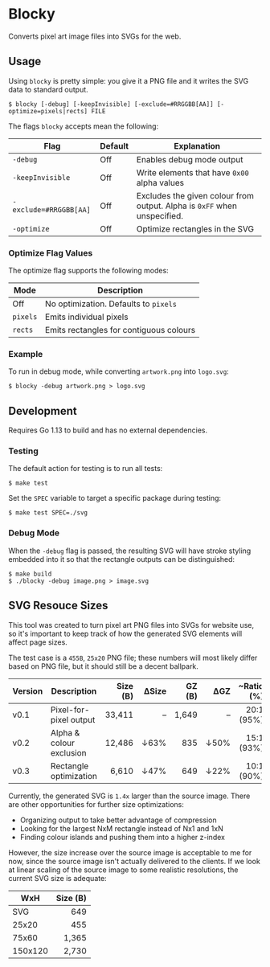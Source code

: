 # Blocky
Converts pixel art image files into SVGs for the web.

## Usage
Using `blocky` is pretty simple: you give it a PNG file and it writes the SVG
data to standard output.
```
$ blocky [-debug] [-keepInvisible] [-exclude=#RRGGBB[AA]] [-optimize=pixels|rects] FILE
```
The flags `blocky` accepts mean the following:

| Flag                   | Default | Explanation                                  |
| ---------------------- | ------- | -------------------------------------------- |
| `-debug`               | Off     | Enables debug mode output                    |
| `-keepInvisible`       | Off     | Write elements that have `0x00` alpha values |
| `-exclude=#RRGGBB[AA]` | Off     | Excludes the given colour from output. Alpha is `0xFF` when unspecified. |
| `-optimize`            | Off     | Optimize rectangles in the SVG               |

### Optimize Flag Values
The optimize flag supports the following modes:

| Mode     | Description                                 |
| -------- | ------------------------------------------- |
| Off      | No optimization. Defaults to `pixels`       |
| `pixels` | Emits individual pixels                     |
| `rects`  | Emits rectangles for contiguous colours     |

### Example
To run in debug mode, while converting `artwork.png` into `logo.svg`:
```
$ blocky -debug artwork.png > logo.svg
```

## Development
Requires Go 1.13 to build and has no external dependencies.

### Testing
The default action for testing is to run all tests:
```
$ make test
```
Set the `SPEC` variable to target a specific package during testing:
```
$ make test SPEC=./svg
```

### Debug Mode
When the `-debug` flag is passed, the resulting SVG will have stroke styling
embedded into it so that the rectangle outputs can be distinguished:
```
$ make build
$ ./blocky -debug image.png > image.svg
```

## SVG Resouce Sizes
This tool was created to turn pixel art PNG files into SVGs for website use, so
it's important to keep track of how the generated SVG elements will affect page
sizes.

The test case is a `455B`, `25x20` PNG file; these numbers will most likely differ
based on PNG file, but it should still be a decent ballpark.

| Version | Description              | Size (B) |  ΔSize | GZ (B) |  ΔGZ | ~Ratio (%) |
| ------- | ------------------------ | -------: | -----: | -----: | ---: | ---------: |
| v0.1    | Pixel-for-pixel output   |   33,411 |      – |  1,649 |    – | 20:1 (95%) |
| v0.2    | Alpha & colour exclusion |   12,486 |   ↓63% |    835 | ↓50% | 15:1 (93%) |
| v0.3    | Rectangle optimization   |    6,610 |   ↓47% |    649 | ↓22% | 10:1 (90%) |

Currently, the generated SVG is `1.4x` larger than the source image. There are
other opportunities for further size optimizations:

- Organizing output to take better advantage of compression
- Looking for the largest NxM rectangle instead of Nx1 and 1xN
- Finding colour islands and pushing them into a higher z-index

However, the size increase over the source image is acceptable to me for now,
since the source image isn't actually delivered to the clients. If we look at
linear scaling of the source image to some realistic resolutions, the current
SVG size is adequate:

| WxH     |  Size (B) |
| ------- |  -------: |
| SVG     |       649 |
| 25x20   |       455 |
| 75x60   |     1,365 |
| 150x120 |     2,730 |

